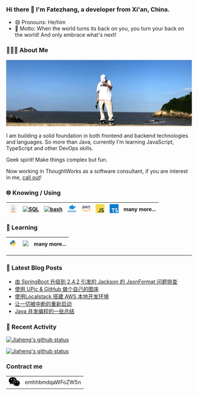 ### Hi there 👋 I'm Fatezhang, a developer from Xi'an, China.

- 😄 Pronouns: He/him
- 🐳 Motto: When the world turns its back on you, you turn your back on the world! And only embrace what's next! 

###  👨🏻‍💻 About Me 

[![me](https://raw.githubusercontent.com/Fatezhang/Fatezhang/master/images/me.png)](https://zhangjiaheng.cn)
 
I am building a solid foundation in both frontend and backend technologies and languages. So more than Java, currently I'm learning JavaScript, TypeScript and other DevOps skills.
 
Geek spirit! Make things complex but fun.
  
Now working in ThoughtWorks as a software consultant, if you are interest in me, [call out](mailto:zhangjiaheng@poping@gmail.com)! 

### 🌐 Knowing / Using

|[<img src="https://raw.githubusercontent.com/Fatezhang/Fatezhang/master/images/java.png" width="24" >](https://jdk.java.net/11/)|[<img width=24 alt="SQL" src="https://img.icons8.com/ios-filled/2x/sql.png"> ]()|[<img width=24 alt="bash" src="https://img.icons8.com/bubbles/2x/console.png">]()| [<img src="https://raw.githubusercontent.com/github/explore/80688e429a7d4ef2fca1e82350fe8e3517d3494d/topics/docker/docker.png" alt="docker logo" width="24">](https://www.docker.com/) | [<img src="https://raw.githubusercontent.com/Delta456/Delta456/master/img/aws.png" alt="aws logo" width="24">](https://aws.amazon.com/) | [<img src="https://raw.githubusercontent.com/github/explore/80688e429a7d4ef2fca1e82350fe8e3517d3494d/topics/javascript/javascript.png" alt="js logo" width="24">](https://developer.mozilla.org/en-US/docs/Web/JavaScript)  | [<img src="https://raw.githubusercontent.com/github/explore/80688e429a7d4ef2fca1e82350fe8e3517d3494d/topics/typescript/typescript.png" alt="ts logo" width="24">](https://www.typescriptlang.org/) |many more...|
|---|---|---|---|---|---|---|---|

### 📝 Learning

| [<img width=24 src="https://raw.githubusercontent.com/github/explore/80688e429a7d4ef2fca1e82350fe8e3517d3494d/topics/python/python.png">](https://www.python.org) |[<img src="https://camo.githubusercontent.com/240c1d0ef604a59a29054f8ea00286f12daa53a3/68747470733a2f2f696d672e69636f6e73382e636f6d2f756c74726176696f6c65742f32782f72656163742e706e67" width=24>](https://reactjs.org/)|many more...|
|---|---|---|
---


### 📕 Latest Blog Posts

<!-- BLOG-POST-LIST:START -->
- [由 SpringBoot 升级到 2.4.2 引发的 Jackson 的 JsonFormat 问题排查](http://zhangjiaheng.cn/blog/20210120/spring-boot-to-2-4-2/)
- [使用 UPic & GitHub 做个自己的图床](http://zhangjiaheng.cn/blog/20210113/%E4%BD%BF%E7%94%A8-UPic-GitHub-%E5%81%9A%E4%B8%AA%E8%87%AA%E5%B7%B1%E7%9A%84%E5%9B%BE%E5%BA%8A/)
- [使用Localstack 搭建 AWS 本地开发环境](http://zhangjiaheng.cn/blog/20201227/%E4%BD%BF%E7%94%A8localstack-%E6%90%AD%E5%BB%BA-AWS-%E6%9C%AC%E5%9C%B0%E5%BC%80%E5%8F%91%E7%8E%AF%E5%A2%83/)
- [让一切被中断的重新启动](http://zhangjiaheng.cn/blog/20200705/Make-everything-interrupted-reboot/)
- [Java 并发编程的一些总结](http://zhangjiaheng.cn/blog/20200129/Java-%E5%B9%B6%E5%8F%91%E7%BC%96%E7%A8%8B%E7%9A%84%E4%B8%80%E4%BA%9B%E6%80%BB%E7%BB%93/)
<!-- BLOG-POST-LIST:END -->

### 🧩 Recent Activity

<!--START_SECTION:activity-->

<!--END_SECTION:activity-->

[![Jiaheng's github status](https://github-readme-stats.vercel.app/api?username=Fatezhang&show_icons=true)](https://github.com/Fatezhang)

[![Jiaheng's github status](https://github-readme-stats.vercel.app/api/top-langs?username=Fatezhang&show_icons=true)](https://github.com/Fatezhang)

### Contract me

|||
| ------------------------------------------------------------ | ---- |
| [<img width=30 src="https://raw.githubusercontent.com/Fatezhang/Fatezhang/master/images/wechat.png">](#wechat) | emhhbmdqaWFoZW5n  |

